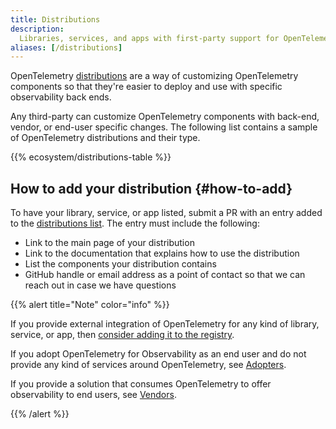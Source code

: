 ```yaml
---
title: Distributions
description:
  Libraries, services, and apps with first-party support for OpenTelemetry.
aliases: [/distributions]
---
```


OpenTelemetry [distributions](/docs/concepts/distributions/) are a way of
customizing OpenTelemetry components so that they're easier to deploy and use
with specific observability back ends.

Any third-party can customize OpenTelemetry components with back-end, vendor, or
end-user specific changes. The following list contains a sample of OpenTelemetry
distributions and their type.

{{% ecosystem/distributions-table %}}

## How to add your distribution {#how-to-add}

To have your library, service, or app listed, submit a PR with an entry added to
the
[distributions list](https://github.com/open-telemetry/opentelemetry.io/tree/main/data/ecosystem/distributions.yaml).
The entry must include the following:

- Link to the main page of your distribution
- Link to the documentation that explains how to use the distribution
- List the components your distribution contains
- GitHub handle or email address as a point of contact so that we can reach out in case we have questions

{{% alert title="Note" color="info" %}}

If you provide external integration of OpenTelemetry for any kind of library,
service, or app, then
[consider adding it to the registry](/ecosystem/registry/adding).

If you adopt OpenTelemetry for Observability as an end user and do not provide
any kind of services around OpenTelemetry, see [Adopters](/ecosystem/adopters).

If you provide a solution that consumes OpenTelemetry to offer observability to
end users, see [Vendors](/ecosystem/vendors).

{{% /alert %}}
